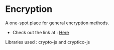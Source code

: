 # Encryption
A one-spot place for general encryption methods.
* Check out the link at : [Here](https://savi-1311.github.io/Encryption/)

Libraries used : crypto-js and cryptico-js
